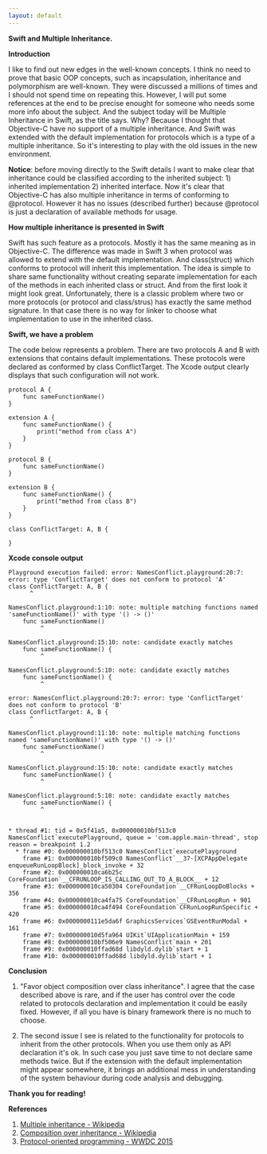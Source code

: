 ```yaml
---
layout: default
---
```


<!-- tags: swift, objc, multiple_inheritance -->

**Swift and Multiple Inheritance.**

**Introduction**

I like to find out new edges in the well-known concepts. I think no need to prove that basic OOP concepts, such as incapsulation, inheritance and polymorphism are well-known. They were discussed a millions of times and I should not spend time on repeating this. However, I will put some references at the end to be precise enought for someone who needs some more info about the subject. And the subject today will be Multiple Inheritance in Swift, as the title says. Why? Because I thought that Objective-C have no support of a multiple inheritance. And Swift was extended with the default implementation for protocols which is a type of a multiple inheritance. So it's interesting to play with the old issues in the new environment.


**Notice**: before moving directly to the Swift details I want to make clear that inheritance could be classified according to the inherited subject: 1) inherited implementation 2) inherited interface. Now it's clear that Objective-C has also multiple inheritance in terms of conforming to @protocol. However it has no issues (described further) because @protocol is just a declaration of available methods for usage.

**How multiple inheritance is presented in Swift**

Swift has such feature as a protocols. Mostly it has the same meaning as in Objective-C. The difference was made in Swift 3 when protocol was allowed to extend with the default implementation. And class(struct) which conforms to protocol will inherit this implementation. The idea is simple to share same functionality without creating separate implementation for each of the methods in each inherited class or struct. And from the first look it might look great. Unfortunately, there is a classic problem where two or more protocols (or protocol and class/strus) has exactly the same method signature. In that case there is no way for linker to choose what implementation to use in the inherited class.

**Swift, we have a problem**

The code below represents a problem. There are two protocols A and B with extensions that contains default implementations. These protocols were declared as conformed by class ConflictTarget. The Xcode output clearly displays that such configuration will not work.


```
protocol A {
    func sameFunctionName()
}

extension A {
    func sameFunctionName() {
        print("method from class A")
    }
}

protocol B {
    func sameFunctionName()
}

extension B {
    func sameFunctionName() {
        print("method from class B")
    }
}

class ConflictTarget: A, B {
    
}

```

**Xcode console output**

```
Playground execution failed: error: NamesConflict.playground:20:7: error: type 'ConflictTarget' does not conform to protocol 'A'
class ConflictTarget: A, B {
      ^

NamesConflict.playground:1:10: note: multiple matching functions named 'sameFunctionName()' with type '() -> ()'
    func sameFunctionName()
         ^

NamesConflict.playground:15:10: note: candidate exactly matches
    func sameFunctionName() {
         ^

NamesConflict.playground:5:10: note: candidate exactly matches
    func sameFunctionName() {
         ^

error: NamesConflict.playground:20:7: error: type 'ConflictTarget' does not conform to protocol 'B'
class ConflictTarget: A, B {
      ^

NamesConflict.playground:11:10: note: multiple matching functions named 'sameFunctionName()' with type '() -> ()'
    func sameFunctionName()
         ^

NamesConflict.playground:15:10: note: candidate exactly matches
    func sameFunctionName() {
         ^

NamesConflict.playground:5:10: note: candidate exactly matches
    func sameFunctionName() {
         ^


* thread #1: tid = 0x5f41a5, 0x000000010bf513c0 NamesConflict`executePlayground, queue = 'com.apple.main-thread', stop reason = breakpoint 1.2
  * frame #0: 0x000000010bf513c0 NamesConflict`executePlayground
    frame #1: 0x000000010bf509c0 NamesConflict`__37-[XCPAppDelegate enqueueRunLoopBlock]_block_invoke + 32
    frame #2: 0x000000010ca6b25c CoreFoundation`__CFRUNLOOP_IS_CALLING_OUT_TO_A_BLOCK__ + 12
    frame #3: 0x000000010ca50304 CoreFoundation`__CFRunLoopDoBlocks + 356
    frame #4: 0x000000010ca4fa75 CoreFoundation`__CFRunLoopRun + 901
    frame #5: 0x000000010ca4f494 CoreFoundation`CFRunLoopRunSpecific + 420
    frame #6: 0x0000000111e5da6f GraphicsServices`GSEventRunModal + 161
    frame #7: 0x000000010d5fa964 UIKit`UIApplicationMain + 159
    frame #8: 0x000000010bf506e9 NamesConflict`main + 201
    frame #9: 0x000000010ffad68d libdyld.dylib`start + 1
    frame #10: 0x000000010ffad68d libdyld.dylib`start + 1
```

**Conclusion**

1. "Favor object composition over class inheritance". I agree that the case described above is rare, and if the user has control over the code related to protocols declaration and implementation it could be easily fixed. However, if all you have is binary framework there is no much to choose. 

2. The second issue I see is related to the functionality for protocols to inherit from the other protocols. When you use them only as API declaration it's ok. In such case you just save time to not declare same methods twice. But if the extension with the default implementation might appear somewhere, it brings an additional mess in understanding of the system behaviour during code analysis and debugging.

**Thank you for reading!**

**References**

1. [Multiple inheritance - Wikipedia](https://en.wikipedia.org/wiki/Multiple_inheritance)
2. [Composition over inheritance - Wikipedia](https://en.wikipedia.org/wiki/Composition_over_inheritance)
3. [Protocol-oriented programming - WWDC 2015](https://developer.apple.com/videos/play/wwdc2015/408/)
